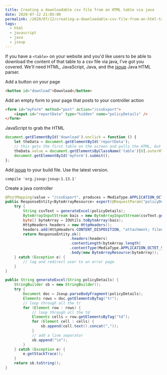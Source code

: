 ```yaml
---
title: Creating a downloadable csv file from an HTML table via java
date: 2020-07-12 21:05:00
permalink: /2020/07/12/creating-a-downloadable-csv-file-from-an-html-table-via-java
tags:
  - html
  - javascript
  - java
  - jsoup
---
```


If you have a `<table>` on your website and you'd like users to be able to download the content of that table to a csv file via java, I've got you covered. We'll need HTML, JavaScript, Java, and the [jsoup](https://jsoup.org/) Java HTML parser.

Add a button on your page

```html
<button id="download">Download</button>
```

Add an empty form to your page that posts to your controller action

```html
<form id="myForm" method="post" action="/csvExport">
	<input id="reportData" type="hidden" name="policyDetails" />
</form>
```

JavaScript to grab the HTML

```javascript
document.getElementById('download').onclick = function () {
	let theData = document.getElementById('reportData');
	// this gets the first table on the screen and pulls the HTML, but you can target by id, class, etc
	theData.value = document.getElementsByClassName('table')[0].outerHTML;
	document.getElementById('myForm').submit();
};
```

Add [jsoup](https://mvnrepository.com/artifact/org.jsoup/jsoup) to your build file. Use the latest version.

```
compile 'org.jsoup:jsoup:1.13.1'
```

Create a java controller

```java
@PostMapping(value = "/csvExport", produces = MediaType.APPLICATION_OCTET_STREAM_VALUE)
public ResponseEntity<ByteArrayResource> export(@RequestParam("policyDetails") String policyDetails) {
    try {
        String csvText = generateExcel(policyDetails);
        ByteArrayInputStream bais = new ByteArrayInputStream(csvText.getBytes());
        byte[] byteArray = IOUtils.toByteArray(bais);
        HttpHeaders headers = new HttpHeaders();
        headers.add(HttpHeaders.CONTENT_DISPOSITION, "attachment; filename=cat.csv");
        return ResponseEntity.ok()
                             .headers(headers)
                             .contentLength(byteArray.length)
                             .contentType(MediaType.APPLICATION_OCTET_STREAM)
                             .body(new ByteArrayResource(byteArray));
    } catch (Exception e) {
        // log and redirect user to an error page
    }
}
```

```java
public String generateExcel(String policyDetails) {
    StringBuilder sb = new StringBuilder();
    try {
        Document doc = Jsoup.parseBodyFragment(policyDetails);
        Elements rows = doc.getElementsByTag("tr");
        // loop through all the tr
        for (Element row : rows) {
            // loop through all the td
            Elements cells = row.getElementsByTag("td");
            for (Element cell : cells) {
                sb.append(cell.text().concat(","));
            }
            // add a line separator
            sb.append("\n");
        }
    } catch (Exception e) {
        e.getStackTrace();
    }
    return sb.toString();
}
```
